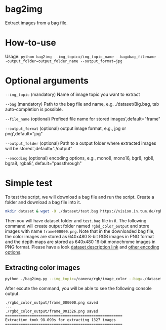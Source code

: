 # bag2img
Extract images from a bag file.

# How-to-use

Usage: `python bag2img --img_topic=/img_topic_name --bag=bag_filename --output_folder=output_folder_name --output_format=jpg`

# Optional arguments
```--img_topic``` (mandatory) Name of image topic you want to extract

```--bag``` (mandatory) Path to the bag file and name, e.g. ./dataset/Big.bag, tab auto-completion is possible.

```--file_name``` (optional) Prefixed file name for stored images',default="frame"

```--output_format``` (optional) output image format, e.g., jpg or png',default="jpg"

```--output_folder``` (optional) Path to a output folder where extracted images will be stored.',default="./output"

```--encoding``` (optional) encoding options, e.g., mono8, mono16, bgr8, rgb8, bgra8, rgba8', default="passthrough"

# Simple test
To test the script, we will download a bag file and run the script.
Create a folder and download a bag file into it.
```bash
mkdir dataset & wget -O ./dataset/test.bag https://vision.in.tum.de/rgbd/dataset/freiburg3/rgbd_dataset_freiburg3_calibration_rgb_depth.bag
```
Then you will have dataset folder and `test.bag` file in it. The following command will create output folder named `rgbd_color_output` and store images with name `frame000000.png`. Note that in the downloaded bag file, the color images are stored as 640x480 8-bit RGB images in PNG format and the depth maps are stored as 640x480 16-bit monochrome images in PNG format. Please have a look [dataset description link](https://vision.in.tum.de/data/datasets/rgbd-dataset/file_formats) and [other encoding options](http://wiki.ros.org/cv_bridge/Tutorials/ConvertingBetweenROSImagesAndOpenCVImagesPython). 

## Extracting color images
```bash
python ./bag2img.py --img_topic=/camera/rgb/image_color --bag=./dataset/test.bag --output_folder=./rgbd_color_output --output_format=png
```
After excute the command, you will be able to see the following console output.

```shell
./rgbd_color_output/frame_000000.png saved
...
./rgbd_color_output/frame_001326.png saved
=====================================================
Extraction took 98.090s for extracting 1327 images
=====================================================
```
